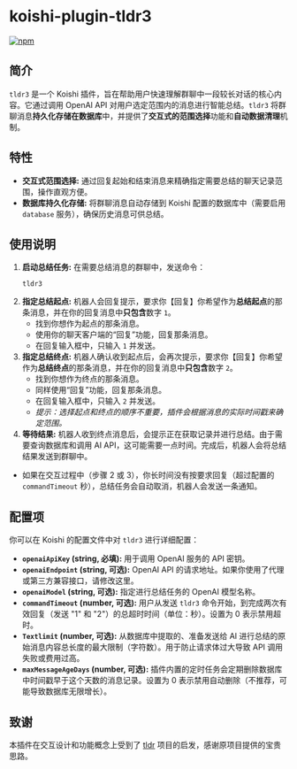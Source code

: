 # koishi-plugin-tldr3

[![npm](https://img.shields.io/npm/v/koishi-plugin-tldr3?style=flat-square)](https://www.npmjs.com/package/koishi-plugin-tldr3)

## 简介

`tldr3` 是一个 Koishi 插件，旨在帮助用户快速理解群聊中一段较长对话的核心内容。它通过调用 OpenAI API 对用户选定范围内的消息进行智能总结。`tldr3` 将群聊消息**持久化存储在数据库**中，并提供了**交互式的范围选择**功能和**自动数据清理**机制。

## 特性

*   **交互式范围选择:** 通过回复起始和结束消息来精确指定需要总结的聊天记录范围，操作直观方便。
*   **数据库持久化存储:** 将群聊消息自动存储到 Koishi 配置的数据库中（需要启用 `database` 服务），确保历史消息可供总结。

## 使用说明

1.  **启动总结任务:** 在需要总结消息的群聊中，发送命令：
    ```
    tldr3
    ```
2.  **指定总结起点:** 机器人会回复提示，要求你【回复】你希望作为**总结起点**的那条消息，并在你的回复消息中**只包含**数字 `1`。
    *   找到你想作为起点的那条消息。
    *   使用你的聊天客户端的“回复”功能，回复那条消息。
    *   在回复输入框中，只输入 `1` 并发送。
3.  **指定总结终点:** 机器人确认收到起点后，会再次提示，要求你【回复】你希望作为**总结终点**的那条消息，并在你的回复消息中**只包含**数字 `2`。
    *   找到你想作为终点的那条消息。
    *   同样使用“回复”功能，回复那条消息。
    *   在回复输入框中，只输入 `2` 并发送。
    *   *提示：选择起点和终点的顺序不重要，插件会根据消息的实际时间戳来确定范围。*
4.  **等待结果:** 机器人收到终点消息后，会提示正在获取记录并进行总结。由于需要查询数据库和调用 AI API，这可能需要一点时间。完成后，机器人会将总结结果发送到群聊中。

*   如果在交互过程中（步骤 2 或 3），你长时间没有按要求回复（超过配置的 `commandTimeout` 秒），总结任务会自动取消，机器人会发送一条通知。

## 配置项

你可以在 Koishi 的配置文件中对 `tldr3` 进行详细配置：

*   **`openaiApiKey` (string, 必填):** 用于调用 OpenAI 服务的 API 密钥。
*   **`openaiEndpoint` (string, 可选):** OpenAI API 的请求地址。如果你使用了代理或第三方兼容接口，请修改这里。
*   **`openaiModel` (string, 可选):** 指定进行总结任务的 OpenAI 模型名称。
*   **`commandTimeout` (number, 可选):** 用户从发送 `tldr3` 命令开始，到完成两次有效回复（发送 "1" 和 "2"）的总超时时间（单位：秒）。设置为 0 表示禁用超时。
*   **`Textlimit` (number, 可选):** 从数据库中提取的、准备发送给 AI 进行总结的原始消息内容总长度的最大限制（字符数）。用于防止请求体过大导致 API 调用失败或费用过高。
*   **`maxMessageAgeDays` (number, 可选):** 插件内置的定时任务会定期删除数据库中时间戳早于这个天数的消息记录。设置为 0 表示禁用自动删除（不推荐，可能导致数据库无限增长）。

## 致谢

本插件在交互设计和功能概念上受到了 [tldr](https://github.com/shakugannosaints/koishi-scripts/tree/main/tldr) 项目的启发，感谢原项目提供的宝贵思路。
